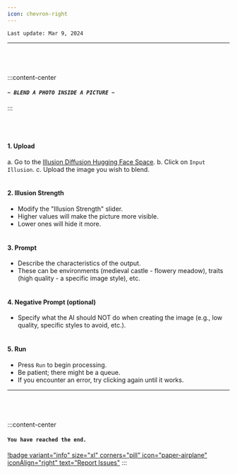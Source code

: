 ```yaml
---
icon: chevron-right
---
```


``Last update: Mar 9, 2024``
***
###### ‎ 
:::content-center
#### *`~ BLEND A PHOTO INSIDE A PICTURE ~`*
:::

###### ‎ 

#### 1. Upload
   a. Go to the <u>[Illusion Diffusion Hugging Face Space](https://huggingface.co/spaces/AP123/IllusionDiffusion)</u>.
   b. Click on ``Input Illusion``.
   c. Upload the image you wish to blend.      
‎     
#### 2. Illusion Strength
   - Modify the "Illusion Strength" slider.
   - Higher values will make the picture more visible.
   - Lower ones will hide it more.    
‎     
#### 3. Prompt
   - Describe the characteristics of the output.
   - These can be environments (medieval castle - flowery meadow), traits (high quality - a specific image style), etc.     
‎     
#### 4. Negative Prompt (optional)     
   - Specify what the AI should NOT do when creating the image (e.g., low quality, specific styles to avoid, etc.).     
‎     
#### 5. Run
   - Press `Run` to begin processing.
   - Be patient; there might be a queue.
   - If you encounter an error, try clicking again until it works.

***
###### ‎
:::content-center
#### `You have reached the end.`

[!badge variant="info" size="xl" corners="pill" icon="paper-airplane" iconAlign="right" text="Report Issues"](http://aihubdocs.github.io/en/#contributions)
:::
